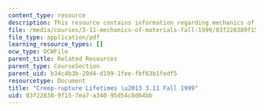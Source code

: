 ```yaml
---
content_type: resource
description: This resource contains information regarding mechanics of materials.
file: /media/courses/3-11-mechanics-of-materials-fall-1999/03f228389f157ea7a34095d54c8d64bb_MIT3_11F99_creep.pdf
file_type: application/pdf
learning_resource_types: []
ocw_type: OCWFile
parent_title: Related Resources
parent_type: CourseSection
parent_uid: b34c4b3b-20d4-d199-1fee-fbf63b1fedf5
resourcetype: Document
title: "Creep-rupture Lifetimes \u2013 3.11 Fall 1999"
uid: 03f22838-9f15-7ea7-a340-95d54c8d64bb
---
```

